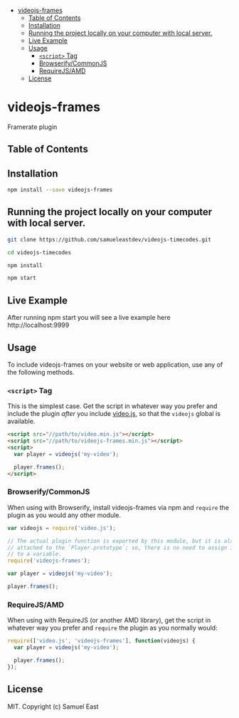 <!-- START doctoc generated TOC please keep comment here to allow auto update -->
<!-- DON'T EDIT THIS SECTION, INSTEAD RE-RUN doctoc TO UPDATE -->


- [videojs-frames](#videojs-frames)
  - [Table of Contents](#table-of-contents)
  - [Installation](#installation)
  - [Running the project locally on your computer with local server.](#running-the-project-locally-on-your-computer-with-local-server)
  - [Live Example](#live-example)
  - [Usage](#usage)
    - [`<script>` Tag](#script-tag)
    - [Browserify/CommonJS](#browserifycommonjs)
    - [RequireJS/AMD](#requirejsamd)
  - [License](#license)

<!-- END doctoc generated TOC please keep comment here to allow auto update -->

# videojs-frames

Framerate plugin

## Table of Contents

## Installation

```sh
npm install --save videojs-frames
```

## Running the project locally on your computer with local server.

```sh
git clone https://github.com/samueleastdev/videojs-timecodes.git
```

```sh
cd videojs-timecodes
```

```sh
npm install
```

```sh
npm start
```

## Live Example

After running npm start you will see a live example here http://localhost:9999

## Usage

To include videojs-frames on your website or web application, use any of the following methods.

### `<script>` Tag

This is the simplest case. Get the script in whatever way you prefer and include the plugin _after_ you include [video.js][videojs], so that the `videojs` global is available.

```html
<script src="//path/to/video.min.js"></script>
<script src="//path/to/videojs-frames.min.js"></script>
<script>
  var player = videojs('my-video');

  player.frames();
</script>
```

### Browserify/CommonJS

When using with Browserify, install videojs-frames via npm and `require` the plugin as you would any other module.

```js
var videojs = require('video.js');

// The actual plugin function is exported by this module, but it is also
// attached to the `Player.prototype`; so, there is no need to assign it
// to a variable.
require('videojs-frames');

var player = videojs('my-video');

player.frames();
```

### RequireJS/AMD

When using with RequireJS (or another AMD library), get the script in whatever way you prefer and `require` the plugin as you normally would:

```js
require(['video.js', 'videojs-frames'], function(videojs) {
  var player = videojs('my-video');

  player.frames();
});
```

## License

MIT. Copyright (c) Samuel East


[videojs]: http://videojs.com/
